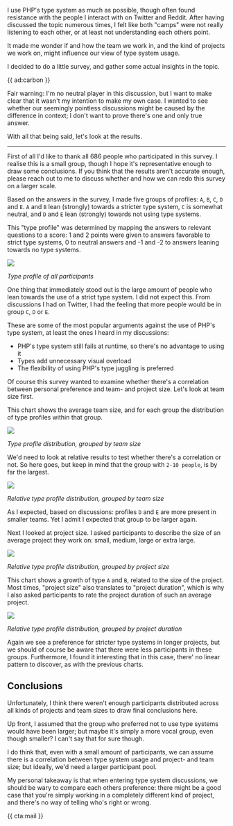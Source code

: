 I use PHP's type system as much as possible, though often found resistance with the people I interact with on Twitter and Reddit.
After having discussed the topic numerous times, I felt like both "camps" were not really listening to each other, or at least not understanding each others point. 

It made me wonder if and how the team we work in, and the kind of projects we work on, might influence our view of type system usage. 

I decided to do a little survey, and gather some actual insights in the topic.

{{ ad:carbon }}

Fair warning: I'm no neutral player in this discussion, but I want to make clear that it wasn't my intention to make my own case. I wanted to see whether our seemingly pointless discussions might be caused by the difference in context; I don't want to prove there's one and only true answer.

With all that being said, let's look at the results.

---

First of all I'd like to thank all 686 people who participated in this survey. I realise this is a small group, though I hope it's representative enough to draw some conclusions. If you think that the results aren't accurate enough, please reach out to me to discuss whether and how we can redo this survey on a larger scale.

Based on the answers in the survey, I made five groups of profiles: `A`, `B`, `C`, `D` and `E`. `A` and `B` lean (strongly) towards a stricter type system, `C` is somewhat neutral, and `D` and `E` lean (strongly) towards not using type systems.

This "type profile" was determined by mapping the answers to relevant questions to a score: 1 and 2 points were given to answers favorable to strict type systems, 0 to neutral answers and -1 and -2 to answers leaning towards no type systems.  

<div class="image-noborder"></div>

![](/resources/img/blog/survey/1.png)

<em class="center small">Type profile of all participants</em>

One thing that immediately stood out is the large amount of people who lean towards the use of a strict type system. I did not expect this. From discussions I had on Twitter, I had the feeling that more people would be in group `C`, `D` or `E`.

These are some of the most popular arguments against the use of PHP's type system, at least the ones I heard in my discussions:

- PHP's type system still fails at runtime, so there's no advantage to using it
- Types add unnecessary visual overload
- The flexibility of using PHP's type juggling is preferred 

Of course this survey wanted to examine whether there's a correlation between personal preference and team- and project size. Let's look at team size first.

This chart shows the average team size, and for each group the distribution of type profiles within that group.

<div class="image-noborder"></div>

![](/resources/img/blog/survey/2.png)

<em class="center small">Type profile distribution, grouped by team size</em>

We'd need to look at relative results to test whether there's a correlation or not. So here goes, but keep in mind that the group with `2-10 people`, is by far the largest.

<div class="image-noborder"></div>

![](/resources/img/blog/survey/3.png)

<em class="center small">Relative type profile distribution, grouped by team size</em>

As I expected, based on discussions: profiles `D` and `E` are more present in smaller teams. Yet I admit I expected that group to be larger again.

Next I looked at project size. I asked participants to describe the size of an average project they work on: small, medium, large or extra large.

<div class="image-noborder"></div>

![](/resources/img/blog/survey/4.png)

<em class="center small">Relative type profile distribution, grouped by project size</em>

This chart shows a growth of type `A` and `B`, related to the size of the project. Most times, "project size" also translates to "project duration", which is why I also asked participants to rate the project duration of such an average project. 

<div class="image-noborder"></div>

![](/resources/img/blog/survey/5.png)

<em class="center small">Relative type profile distribution, grouped by project duration</em>

Again we see a preference for stricter type systems in longer projects, but we should of course be aware that there were less participants in these groups. Furthermore, I found it interesting that in this case, there' no linear pattern to discover, as with the previous charts.

## Conclusions

Unfortunately, I think there weren't enough participants distributed across all kinds of projects and team sizes to draw final conclusions here. 

Up front, I assumed that the group who preferred not to use type systems would have been larger; but maybe it's simply a more vocal group, even though smaller? I can't say that for sure though.

I do think that, even with a small amount of participants, we can assume there is a correlation between type system usage and project- and team size; but ideally, we'd need a larger participant pool.

My personal takeaway is that when entering type system discussions, we should be wary to compare each others preference: there might be a good case that you're simply working in a completely different kind of project, and there's no way of telling who's right or wrong.

{{ cta:mail }}
